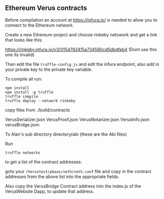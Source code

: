 ## Ethereum Verus contracts

Before compilation an account at https://infura.io/ is needed to allow you to connect to the Ethereum network.

Create a new Ethereum project and choose rinkeby netowork and get a link that looks like this:

https://rinkeby.infura.io/v3/015d792415a734560cd5dbdfeb4  (Dont use this one its invalid)

Then edit the file `truffle-config.js` and edit the infura endpoint, also add in your private key to the private key variable.

To compile all run:

```shell
npm install
npm install -g truffle
truffle compile
truffle deploy --network rinkeby   
```
copy files from ./build/contracts

VerusSerializer.json
VerusProof.json
VerusNotarizer.json
VerusInfo.json
verusBridge.json

To Alan's sub directory directory/abi (these are the Abi files)

Run 
```shell
truffle networks
```
to get a list of the contract addresses:

goto your `/Verustest/pbaas/veth/veth.conf` file and copy in the contract addresses from the above list into the appropriate fields.

Also copy the VerusBridge Contract address into the index.js of the VerusWebsite Dapp, to update that address.
